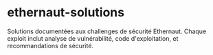 # ethernaut-solutions
Solutions documentées aux challenges de sécurité Ethernaut. Chaque exploit inclut analyse de vulnérabilité, code d'exploitation, et recommandations de sécurité.
